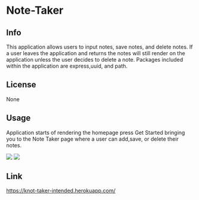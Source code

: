 # Note-Taker

## Info

This application allows users to input notes, save notes, and delete notes. If a user leaves the application and returns the notes will still render on the application unless the user decides to delete a note. Packages included within the application are express,uuid, and path.

## License

None

## Usage

Application starts of rendering the homepage press Get Started bringing you to the Note Taker page where a user can add,save, or delete their notes.

<image src=" Screenshot 2023-02-26 at 4.13.19 PM Small.png ">
  
  <image src="Screenshot 2023-02-26 at 4.12.05 PM Small.png ">

## Link

https://knot-taker-intended.herokuapp.com/
